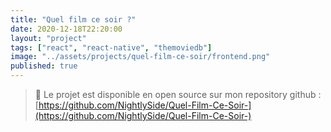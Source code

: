 ```yaml
---
title: "Quel film ce soir ?"
date: 2020-12-18T22:20:00
layout: "project"
tags: ["react", "react-native", "themoviedb"]
image: "../assets/projects/quel-film-ce-soir/frontend.png"
published: true
---
```


> 🚀 Le projet est disponible en open source sur mon repository github : [https://github.com/NightlySide/Quel-Film-Ce-Soir-](https://github.com/NightlySide/Quel-Film-Ce-Soir-)
